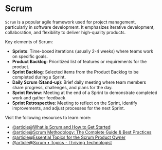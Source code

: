 # Scrum

`Scrum` is a popular agile framework used for project management, particularly in software development. It emphasizes iterative development, collaboration, and flexibility to deliver high-quality products.

Key elements of Scrum:

- **Sprints**: Time-boxed iterations (usually 2-4 weeks) where teams work on specific goals.
- **Product Backlog**: Prioritized list of features or requirements for the product.
- **Sprint Backlog**: Selected items from the Product Backlog to be completed during a Sprint.
- **Daily Scrum (Stand-up)**: Brief daily meeting where team members share progress, challenges, and plans for the day.
- **Sprint Review**: Meeting at the end of a Sprint to demonstrate completed work and gather feedback.
- **Sprint Retrospective**: Meeting to reflect on the Sprint, identify improvements, and adjust processes for the next Sprint.

Visit the following resources to learn more:

- [@article@What is Scrum and How to Get Started](https://www.atlassian.com/agile/scrum.)
- [@article@Scrum Methodology: The Complete Guide & Best Practices](https://thedigitalprojectmanager.com/projects/pm-methodology/scrum-methodology-complete-guide/)
- [@article@Essential Topics for the Scrum Product Owner](https://www.scrum.org/resources/blog/essential-topics-scrum-product-owner)
- [@article@Scrum • Topics - Thriving Technologist](https://thrivingtechnologist.com/topics/scrum/)